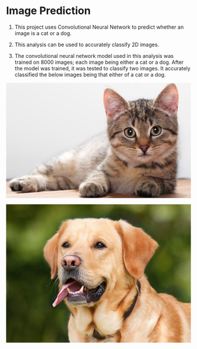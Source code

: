 # Image Prediction

1. This project uses Convolutional Neural Network to predict whether an image is a cat or a dog. 

2. This analysis can be used to accurately classify 2D images.

3. The convolutional neural network model used in this analysis was trained on 8000 images; each image being either a cat or a dog. After the model was trained, it was tested to classify two images. It accurately classified the below images being that either of a cat or a dog.

![](data/cat_or_dog_2.png)
    
![](data/cat_or_dog_1.png)

